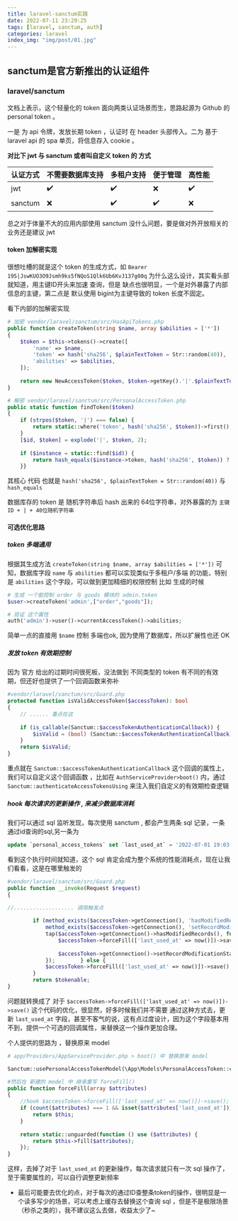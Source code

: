 ```yaml
---
title: laravel-sanctum实践
date: 2022-07-11 23:29:25
tags: [laravel, sanctum, auth]
categories: laravel
index_img: "img/post/01.jpg"
---
```


## sanctum是官方新推出的认证组件

### laravel/sanctum

文档上表示，这个轻量化的 token 面向两类认证场景而生，思路起源为 Github 的 personal token 。

一是 为 api 令牌，发放长期 token ，认证时 在 header 头部传入。二为 基于 laravel api 的 spa 单页，将信息存入 cookie 。

**对比下 jwt 与 sanctum 或者叫自定义 token 的 方式**

| 认证方式 | 不需要数据库支持 | 多租户支持 | 便于管理 |  高性能   | 
| -------- | ---------------- | ---------- | -------- | --- |
| jwt      | ✔️               | ✔️         | ❌       |  ✔️   |
| sanctum  | ❌               | ✔️         | ✔️       |  ❌   |

总之对于体量不大的应用内部使用 sanctum 没什么问题，要是做对外开放相关的业务还是建议 jwt 


#### token 加解密实现

很想吐槽的就是这个 token 的生成方式，如
`Bearer 195|JswKUO3O9Jsmh9ks5fNQoS1Qlk6Ub6KvJ137g00q`
为什么这么设计，其实看头部就知道，用主键ID开头来加速 查询，但是 缺点也很明显，一个是对外暴露了内部信息的主键，第二点是 默认使用 bigint为主键导致的 token 长度不固定。

看下内部的加解密实现
```php
# 加密 vendor/laravel/sanctum/src/HasApiTokens.php 
public function createToken(string $name, array $abilities = ['*'])  
{  
    $token = $this->tokens()->create([  
        'name' => $name,  
        'token' => hash('sha256', $plainTextToken = Str::random(40)),  
        'abilities' => $abilities,  
    ]);  
    
	return new NewAccessToken($token, $token->getKey().'|'.$plainTextToken);  
}

# 解密 vendor/laravel/sanctum/src/PersonalAccessToken.php
public static function findToken($token)  
{  
    if (strpos($token, '|') === false) {  
        return static::where('token', hash('sha256', $token))->first();  
    }  
    [$id, $token] = explode('|', $token, 2);  
  
    if ($instance = static::find($id)) {  
        return hash_equals($instance->token, hash('sha256', $token)) ? $instance : null;  
    }}

```

其核心 代码 也就是
`hash('sha256', $plainTextToken = Str::random(40))` 与  `hash_equals`

数据库存的 token 是 随机字符串后 hash 出来的 64位字符串，对外暴露的为 `主键ID + | + 40位随机字符串`


#### 可选优化思路

##### token 多端通用

根据其生成方法 `createToken(string $name, array $abilities = ['*'])` 可知，数据库字段 `name` 与 `abilities` 都可以实现类似于多租户/多端 的功能，特别是 `abilities` 这个字段，可以做到更加精细的权限控制
比如 生成的时候
```php
# 生成 一个能控制 order 与 goods 模块的 admin.token
$user->createToken('admin',["order","goods"]);

# 验证 这个属性
auth('admin')->user()->currentAccessToken()->abilities;

```
简单一点的直接用 `$name`  控制 多端也ok, 因为使用了数据库，所以扩展性也还 OK

##### 发放 token 有效期控制

因为 官方 给出的过期时间很死板，没法做到 不同类型的 token 有不同的有效期，但还好也提供了一个回调函数来弥补

```php
#vendor/laravel/sanctum/src/Guard.php
protected function isValidAccessToken($accessToken): bool  
{  
	// ...... 重点在这
  
    if (is_callable(Sanctum::$accessTokenAuthenticationCallback)) {  
        $isValid = (bool) (Sanctum::$accessTokenAuthenticationCallback)($accessToken, $isValid);  
    }  
    return $isValid;  
}
```
重点就在 `Sanctum::$accessTokenAuthenticationCallback` 这个回调的属性上，
我们可以自定义这个回调函数 ，比如在 `AuthServiceProvider>boot()` 内，通过
`Sanctum::authenticateAccessTokensUsing` 来注入我们自定义的有效期检查逻辑

##### hook 每次请求的更新操作 , 来减少数据库消耗

我们可以通过 sql 监听发现，每次使用 sanctum , 都会产生两条 sql 记录，一条 通过id查询的sql,另一条为
```sql
update `personal_access_tokens` set `last_used_at` = '2022-07-01 19:03:02', `personal_access_tokens`.`updated_at` = '2022-07-01 19:03:02' where `id` = 195 {"time":29.06}
```
看到这个执行时间就知道，这个 sql 肯定会成为整个系统的性能消耗点，现在让我们看看，这是在哪里触发的

```php
#vendor/laravel/sanctum/src/Guard.php
public function __invoke(Request $request)  
{

//................... 调用触发点
  
        if (method_exists($accessToken->getConnection(), 'hasModifiedRecords') &&  
            method_exists($accessToken->getConnection(), 'setRecordModificationState')) {  
            tap($accessToken->getConnection()->hasModifiedRecords(), function ($hasModifiedRecords) use ($accessToken) {  
                $accessToken->forceFill(['last_used_at' => now()])->save();  
  
                $accessToken->getConnection()->setRecordModificationState($hasModifiedRecords);  
            });        } else {  
            $accessToken->forceFill(['last_used_at' => now()])->save();  
        }  
        return $tokenable;  
}
```

问题就转换成了 对于
`$accessToken->forceFill(['last_used_at' => now()])->save()` 
这个代码的优化，很显然，好多时候我们并不需要 通过这种方式去，更新 `last_used_at` 字段，甚至不客气的说，这有点过度设计，因为这个字段基本用不到，提供一个可选的回调属性，来替换这一个操作更加合理。

个人提供的思路为 ，替换原来 model
```php
# app/Providers/AppServiceProvider.php > boot() 中 替换原来 model

Sanctum::usePersonalAccessTokenModel(\App\Models\PersonalAccessToken::class);

#然后在 新建的 model 中 继承重写 forceFill()
public function forceFill(array $attributes)  
{  
    //hook $accessToken->forceFill(['last_used_at' => now()])->save(); 这个操作  
    if (count($attributes) === 1 && isset($attributes['last_used_at'])){  
		return $this;  
    }
    
    return static::unguarded(function () use ($attributes) {  
        return $this->fill($attributes);  
    });
}
```

这样，去掉了对于 `last_used_at` 的更新操作，每次请求就只有一次 sql 操作了，至于需要属性的，可以自行调整更新频率

- 最后可能要去优化的点，对于每次的通过ID查整条token的操作，很明显是一个读多写少的场景，可以考虑上缓存去替换这个查询 sql ，但是不是极限场景（秒杀之类的），我不建议这么去做，收益太少了~